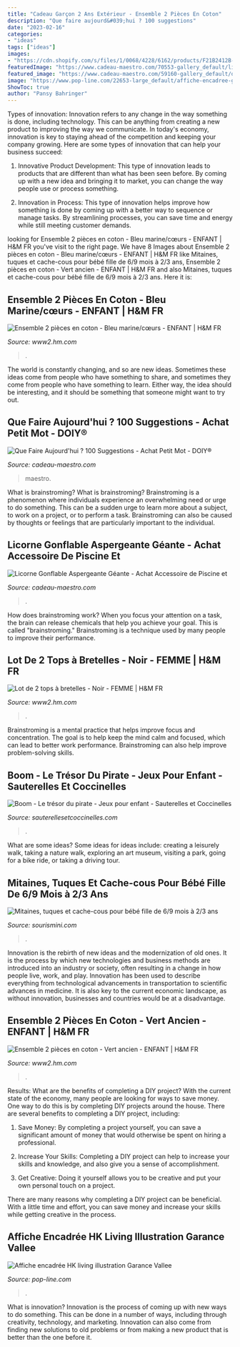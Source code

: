 ```yaml
---
title: "Cadeau Garçon 2 Ans Extérieur - Ensemble 2 Pièces En Coton"
description: "Que faire aujourd&#039;hui ? 100 suggestions"
date: "2023-02-16"
categories:
- "ideas"
tags: ["ideas"]
images:
- "https://cdn.shopify.com/s/files/1/0068/4228/6162/products/F21B2412B-50_1200x630.jpg?v=1626900874"
featuredImage: "https://www.cadeau-maestro.com/70553-gallery_default/licorne-gonflable-aspergeante-geante.jpg"
featured_image: "https://www.cadeau-maestro.com/59160-gallery_default/que-faire-aujourd-hui-100-suggestions.jpg"
image: "https://www.pop-line.com/22653-large_default/affiche-encadree-garance-vallee-hk-living.jpg"
ShowToc: true
author: "Pansy Bahringer"
---
```



Types of innovation:
Innovation refers to any change in the way something is done, including technology. This can be anything from creating a new product to improving the way we communicate. In today's economy, innovation is key to staying ahead of the competition and keeping your company growing. Here are some types of innovation that can help your business succeed:
1. Innovative Product Development: This type of innovation leads to products that are different than what has been seen before. By coming up with a new idea and bringing it to market, you can change the way people use or process something.

2. Innovation in Process: This type of innovation helps improve how something is done by coming up with a better way to sequence or manage tasks. By streamlining processes, you can save time and energy while still meeting customer demands.


	

		
looking for Ensemble 2 pièces en coton - Bleu marine/cœurs - ENFANT | H&amp;M FR you've visit to the right page. We have 8 Images about Ensemble 2 pièces en coton - Bleu marine/cœurs - ENFANT | H&amp;M FR like Mitaines, tuques et cache-cous pour bébé fille de 6/9 mois à 2/3 ans, Ensemble 2 pièces en coton - Vert ancien - ENFANT | H&amp;M FR and also Mitaines, tuques et cache-cous pour bébé fille de 6/9 mois à 2/3 ans. Here it is:
		
    
## Ensemble 2 Pièces En Coton - Bleu Marine/cœurs - ENFANT | H&amp;M FR

<img loading=lazy src="https://lp2.hm.com/hmgoepprod?set=quality[79]%2Csource[%2F34%2F2f%2F342f45a6eb988a3d677d974124fa76f9adeb7ac5.jpg]%2Corigin[dam]%2Ccategory[]%2Ctype[DESCRIPTIVESTILLLIFE]%2Cres[m]%2Chmver[1]&amp;call=url[file:/product/main]" onerror="this.onerror=null;this.src='https://tse2.mm.bing.net/th?id=OIP.aCvzzIc0l0L4vJzbrK8tLQHaLH&amp;pid=15.1';" alt="Ensemble 2 pièces en coton - Bleu marine/cœurs - ENFANT | H&amp;M FR">

_Source: www2.hm.com_

>. 

	

The world is constantly changing, and so are new ideas. Sometimes these ideas come from people who have something to share, and sometimes they come from people who have something to learn. Either way, the idea should be interesting, and it should be something that someone might want to try out.

    
## Que Faire Aujourd&#039;hui ? 100 Suggestions - Achat Petit Mot - DOIY®️

<img loading=lazy src="https://www.cadeau-maestro.com/59160-gallery_default/que-faire-aujourd-hui-100-suggestions.jpg" onerror="this.onerror=null;this.src='https://tse3.mm.bing.net/th?id=OIP.0vyuS6Ye12Z1JaOkeZ4jgwHaHa&amp;pid=15.1';" alt="Que Faire Aujourd&#039;hui ? 100 Suggestions - Achat Petit Mot - DOIY®️">

_Source: cadeau-maestro.com_

>maestro. 

	

What is brainstroming?
What is brainstroming? Brainstroming is a phenomenon where individuals experience an overwhelming need or urge to do something. This can be a sudden urge to learn more about a subject, to work on a project, or to perform a task. Brainstroming can also be caused by thoughts or feelings that are particularly important to the individual.

    
## Licorne Gonflable Aspergeante Géante - Achat Accessoire De Piscine Et

<img loading=lazy src="https://www.cadeau-maestro.com/70553-gallery_default/licorne-gonflable-aspergeante-geante.jpg" onerror="this.onerror=null;this.src='https://tse2.mm.bing.net/th?id=OIP.-vx7rkZmPP9hP6z3JfBN-wHaHa&amp;pid=15.1';" alt="Licorne Gonflable Aspergeante Géante - Achat Accessoire de Piscine et">

_Source: cadeau-maestro.com_

>. 

	

How does brainstroming work?
When you focus your attention on a task, the brain can release chemicals that help you achieve your goal. This is called "brainstroming." Brainstroming is a technique used by many people to improve their performance.

    
## Lot De 2 Tops à Bretelles - Noir - FEMME | H&amp;M FR

<img loading=lazy src="https://lp2.hm.com/hmgoepprod?set=quality[79]%2Csource[%2F0b%2F1b%2F0b1b69b057f107cbf132dd2bafae6fbb49bf7951.jpg]%2Corigin[dam]%2Ccategory[ladies_basics_tops_vests]%2Ctype[DESCRIPTIVESTILLLIFE]%2Cres[m]%2Chmver[1]&amp;call=url[file:/product/main]" onerror="this.onerror=null;this.src='https://tse2.mm.bing.net/th?id=OIP._vWlpnnSNxhWvmSmZPazFQHaLH&amp;pid=15.1';" alt="Lot de 2 tops à bretelles - Noir - FEMME | H&amp;M FR">

_Source: www2.hm.com_

>. 

	

Brainstroming is a mental practice that helps improve focus and concentration. The goal is to help keep the mind calm and focused, which can lead to better work performance. Brainstroming can also help improve problem-solving skills.

    
## Boom - Le Trésor Du Pirate - Jeux Pour Enfant - Sauterelles Et Coccinelles

<img loading=lazy src="https://sauterellesetcoccinelles.com/wp-content/uploads/2015/05/S1001D.jpg" onerror="this.onerror=null;this.src='https://tse3.mm.bing.net/th?id=OIP.GgY7pK1hxdB3AtbKJKCWKgHaHa&amp;pid=15.1';" alt="Boom - Le trésor du pirate - Jeux pour enfant - Sauterelles et Coccinelles">

_Source: sauterellesetcoccinelles.com_

>. 

	

What are some ideas?
Some ideas for ideas include: creating a leisurely walk, taking a nature walk, exploring an art museum, visiting a park, going for a bike ride, or taking a driving tour.

    
## Mitaines, Tuques Et Cache-cous Pour Bébé Fille De 6/9 Mois à 2/3 Ans

<img loading=lazy src="https://cdn.shopify.com/s/files/1/0068/4228/6162/products/F21B2412B-50_1200x630.jpg?v=1626900874" onerror="this.onerror=null;this.src='https://tse3.mm.bing.net/th?id=OIP.6w6lXbW4BI18b1GiuV3DmgHaHa&amp;pid=15.1';" alt="Mitaines, tuques et cache-cous pour bébé fille de 6/9 mois à 2/3 ans">

_Source: sourismini.com_

>. 

	

Innovation is the rebirth of new ideas and the modernization of old ones. It is the process by which new technologies and business methods are introduced into an industry or society, often resulting in a change in how people live, work, and play. Innovation has been used to describe everything from technological advancements in transportation to scientific advances in medicine. It is also key to the current economic landscape, as without innovation, businesses and countries would be at a disadvantage.

    
## Ensemble 2 Pièces En Coton - Vert Ancien - ENFANT | H&amp;M FR

<img loading=lazy src="https://lp2.hm.com/hmgoepprod?set=quality[79]%2Csource[%2F25%2F16%2F25161077e4bdff0e3a208b9982dc7e60bcdd2aaa.jpg]%2Corigin[dam]%2Ccategory[]%2Ctype[DESCRIPTIVESTILLLIFE]%2Cres[m]%2Chmver[1]&amp;call=url[file:/product/main]" onerror="this.onerror=null;this.src='https://tse3.mm.bing.net/th?id=OIP.IfKZ8xaK4tVYQeN5wR0fjwHaLH&amp;pid=15.1';" alt="Ensemble 2 pièces en coton - Vert ancien - ENFANT | H&amp;M FR">

_Source: www2.hm.com_

>. 

	

Results: What are the benefits of completing a DIY project?
With the current state of the economy, many people are looking for ways to save money. One way to do this is by completing DIY projects around the house. There are several benefits to completing a DIY project, including:
1. Save Money: By completing a project yourself, you can save a significant amount of money that would otherwise be spent on hiring a professional.

2. Increase Your Skills: Completing a DIY project can help to increase your skills and knowledge, and also give you a sense of accomplishment.

3. Get Creative: Doing it yourself allows you to be creative and put your own personal touch on a project.

There are many reasons why completing a DIY project can be beneficial. With a little time and effort, you can save money and increase your skills while getting creative in the process.

    
## Affiche Encadrée HK Living Illustration Garance Vallee

<img loading=lazy src="https://www.pop-line.com/22653-large_default/affiche-encadree-garance-vallee-hk-living.jpg" onerror="this.onerror=null;this.src='https://tse3.mm.bing.net/th?id=OIP.AnTPeTdn4kkGKq0O4zzIdAHaJo&amp;pid=15.1';" alt="Affiche encadrée HK living illustration Garance Vallee">

_Source: pop-line.com_

>. 

	

What is innovation?
Innovation is the process of coming up with new ways to do something. This can be done in a number of ways, including through creativity, technology, and marketing. Innovation can also come from finding new solutions to old problems or from making a new product that is better than the one before it.

